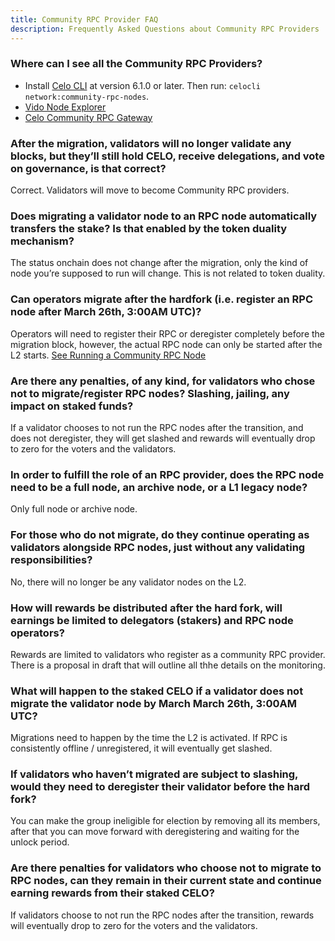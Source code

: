 ```yaml
---
title: Community RPC Provider FAQ
description: Frequently Asked Questions about Community RPC Providers
---
```


### Where can I see all the Community RPC Providers?

- Install [Celo CLI](/cli/index.md) at version 6.1.0 or later. Then run: `celocli network:community-rpc-nodes`.
- [Vido Node Explorer](https://dev.vido.atalma.io/celo/rpc)
- [Celo Community RPC Gateway](https://celo-community.org/)

### After the migration, validators will no longer validate any blocks, but they’ll still hold CELO, receive delegations, and vote on governance, is that correct?

Correct. Validators will move to become Community RPC providers.

### Does migrating a validator node to an RPC node automatically transfers the stake? Is that enabled by the token duality mechanism?

The status onchain does not change after the migration, only the kind of node you’re supposed to run will change. This is not related to token duality.

### Can operators migrate after the hardfork (i.e. register an RPC node after March 26th, 3:00AM UTC)?

Operators will need to register their RPC or deregister completely before the migration block, however, the actual RPC node can only be started after the L2 starts.
[See Running a Community RPC Node](https://docs.celo.org/cel2/operators/community-rpc-node#register-as-rpc-provider)

### Are there any penalties, of any kind, for validators who chose not to migrate/register RPC nodes? Slashing, jailing, any impact on staked funds?

If a validator chooses to not run the RPC nodes after the transition, and does not deregister, they will get slashed and rewards will eventually drop to zero for the voters and the validators.

### In order to fulfill the role of an RPC provider, does the RPC node need to be a full node, an archive node, or a L1 legacy node?

Only full node or archive node.

### For those who do not migrate, do they continue operating as validators alongside RPC nodes, just without any validating responsibilities?

No, there will no longer be any validator nodes on the L2. 

### How will rewards be distributed after the hard fork, will earnings be limited to delegators (stakers) and RPC node operators? 
  
Rewards are limited to validators who register as a community RPC provider. There is a proposal in draft that will outline all thhe details on the monitoring.

### What will happen to the staked CELO if a validator does not migrate the validator node by March March 26th, 3:00AM UTC?

Migrations need to happen by the time the L2 is activated. If RPC is consistently offline / unregistered, it will eventually get slashed.

### If validators who haven’t migrated are subject to slashing, would they need to deregister their validator before the hard fork?

You can make the group ineligible for election by removing all its members, after that you can move forward with deregistering and waiting for the unlock period.

### Are there penalties for validators who choose not to migrate to RPC nodes, can they remain in their current state and continue earning rewards from their staked CELO?

If validators choose to not run the RPC nodes after the transition, rewards will eventually drop to zero for the voters and the validators.
